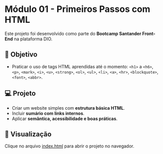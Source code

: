 # Módulo 01 - Primeiros Passos com HTML

Este projeto foi desenvolvido como parte do **Bootcamp Santander Front-End** na plataforma DIO.

## 🚀 Objetivo
- Praticar o uso de tags HTML aprendidas até o momento:
  `<h1>` a `<h6>`, `<p>`, `<mark>`, `<i>`, `<u>`, `<strong>`, `<ol>`, `<ul>`, `<li>`, `<a>`, `<hr>`, `<blockquote>`, `<font>`, `<abbr>`.

## 💻 Projeto
- Criar um website simples com **estrutura básica HTML**.
- Incluir **sumário com links internos**.
- Aplicar **semântica, acessibilidade e boas práticas**.

## 🔗 Visualização
Clique no arquivo [index.html](index.html) para abrir o projeto no navegador.
